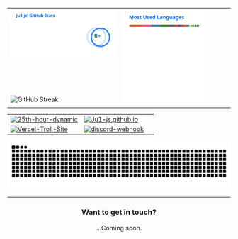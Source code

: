 <div align="center">
<table width="100%" border="0" cellpadding="10" cellspacing="0">
  <tr valign="top">
    <td width="50%">
      <img src="assets/stats.svg" alt="GitHub Stats" width="100%" />
    </td>
    <td width="50%" rowspan="3">
      <img src="assets/top-langs.svg" alt="Top Languages" width="80%" />
    </td>
  </tr>
  <tr style="display: none"></tr>
  <tr>
    <td width="50%">
      <img src="https://grss.vercel.app?user=Ju1-js&theme=transparent&mode=weekly&border=00000000" alt="GitHub Streak" />
    </td>
  </tr>
</table>
<table width="100%" border="0" cellpadding="0" cellspacing="0">
  <tr valign="top">
    <td width="50%">
      <a href="https://github.com/Ju1-js/25th-hour-dynamic">
        <img src="https://g-r-s.vercel.app/api/pin/?username=Ju1-js&repo=25th-hour-dynamic&show_icons=true&theme=transparent&border_radius=10&border_color=00000000" alt="25th-hour-dynamic" width="100%">
      </a>
    </td>
    <td width="50%">
      <a href="https://github.com/Ju1-js/Ju1-js.github.io">
        <img src="https://g-r-s.vercel.app/api/pin/?username=Ju1-js&repo=Ju1-js.github.io&show_icons=true&theme=transparent&border_radius=10&border_color=00000000" alt="Ju1-js.github.io" width="100%">
      </a>
    </td>
  </tr>
  <tr style="display: none"></tr>
  <tr valign="top">
    <td width="50%">
      <a href="https://github.com/Ju1-js/Vercel-Troll-Site">
        <img src="https://g-r-s.vercel.app/api/pin/?username=Ju1-js&repo=Vercel-Troll-Site&show_icons=true&theme=transparent&border_radius=10&border_color=00000000" alt="Vercel-Troll-Site" width="100%">
      </a>
    </td>
    <td width="50%">
      <a href="https://github.com/Ju1-js/discord-webhook">
        <img src="https://g-r-s.vercel.app/api/pin/?username=Ju1-js&repo=discord-webhook&show_icons=true&theme=transparent&border_radius=10&border_color=00000000" alt="discord-webhook" width="100%">
      </a>
    </td>
  </tr>
</table>
<picture>
  <source media="(prefers-color-scheme: dark)" srcset="assets/github-contribution-grid-snake-dark.svg" />
  <source media="(prefers-color-scheme: light)" srcset="assets/github-contribution-grid-snake.svg" />
  <img alt="github-snake" src="assets/github-contribution-grid-snake.svg" />
</picture>

---

### Want to get in touch?
<!--[![Discord Badge](https://img.shields.io/badge/Discord-5865F2?style=for-the-badge&logo=discord&logoColor=white)](https://discord.com/users/427493897225109504)-->
...Coming soon.
</div>

